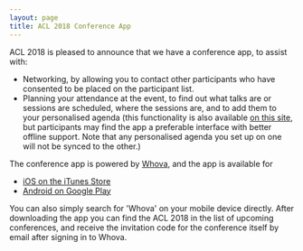 ```yaml
---
layout: page
title: ACL 2018 Conference App
---
```


ACL 2018 is pleased to announce that we have a conference app, to assist with:

* Networking, by allowing you to contact other participants who have consented to be placed on the participant list.
* Planning your attendance at the event, to find out what talks are or sessions are scheduled, where the sessions are, and to add them to your personalised agenda (this functionality is also available [on this site](/programme/schedule), but participants may find the app a preferable interface with better offline support. Note that any personalised agenda you set up on one will not be synced to the other.)

The conference app is powered by [Whova](https://whova.com), and the app is available for 
* [iOS on the iTunes Store](https://itunes.apple.com/us/app/whova-event-cse25/id716979741?ls=1&mt=8)
* [Android on Google Play](https://play.google.com/store/apps/details?id=com.whova.event)

You can also simply search for 'Whova' on your mobile device directly. After downloading the app you can find the ACL 2018 in the list of upcoming conferences, and receive the invitation code for the conference itself by email after signing in to Whova.
